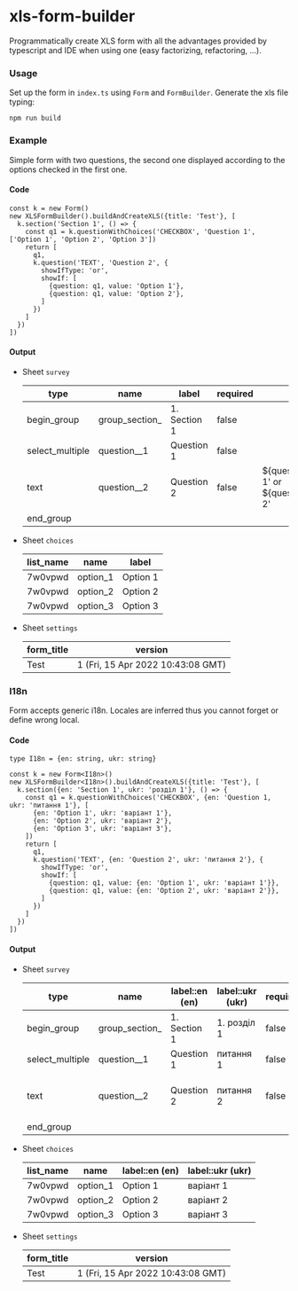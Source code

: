 # xls-form-builder

Programmatically create XLS form with all the advantages provided by typescript and IDE when using one (easy factorizing, refactoring, ...).

### Usage

Set up the form in `index.ts` using `Form` and `FormBuilder`. Generate the xls file typing:

```
npm run build
```

### Example

Simple form with two questions, the second one displayed according to the options checked in the first one.

#### Code
```
const k = new Form()
new XLSFormBuilder().buildAndCreateXLS({title: 'Test'}, [
  k.section('Section 1', () => {
    const q1 = k.questionWithChoices('CHECKBOX', 'Question 1', ['Option 1', 'Option 2', 'Option 3'])
    return [
      q1,
      k.question('TEXT', 'Question 2', {
        showIfType: 'or',
        showIf: [
          {question: q1, value: 'Option 1'},
          {question: q1, value: 'Option 2'},
        ]
      })
    ]
  })
])
```

#### Output

- Sheet `survey`

  |type|name|label|required|relevant|appearance|guidance_hint|
  |---|---|---|---|---|---|---|
  |begin_group|group_section_|1. Section 1|false| | | | 
  |select_multiple|question__1|Question 1|false| | | | 
  |text|question__2|Question 2|false|${question__0}='Option 1' or ${question__0}='Option 2'| | |
  |end_group|| | | | | | 

- Sheet `choices`

  |list_name   | name  |  label |
  |---|---|---|
  |7w0vpwd|option_1|Option 1| 
  |7w0vpwd|option_2|Option 2| 
  |7w0vpwd|option_3|Option 3| 


- Sheet `settings`

  |form_title|version|
  |---|---|
  |Test|1 (Fri, 15 Apr 2022 10:43:08 GMT)|


### I18n

Form accepts generic i18n. Locales are inferred thus you cannot forget or define wrong local.

#### Code
```
type I18n = {en: string, ukr: string}

const k = new Form<I18n>()
new XLSFormBuilder<I18n>().buildAndCreateXLS({title: 'Test'}, [
  k.section({en: 'Section 1', ukr: 'розділ 1'}, () => {
    const q1 = k.questionWithChoices('CHECKBOX', {en: 'Question 1, ukr: 'питання 1'}, [
      {en: 'Option 1', ukr: 'варіант 1'},
      {en: 'Option 2', ukr: 'варіант 2'},
      {en: 'Option 3', ukr: 'варіант 3'},
    ])
    return [
      q1,
      k.question('TEXT', {en: 'Question 2', ukr: 'питання 2'}, {
        showIfType: 'or',
        showIf: [
          {question: q1, value: {en: 'Option 1', ukr: 'варіант 1'}},
          {question: q1, value: {en: 'Option 2', ukr: 'варіант 2'}},
        ]
      })
    ]
  })
])
```

#### Output

- Sheet `survey`

  |type|name|label::en (en)|label::ukr (ukr)|required|relevant|appearance|guidance_hint|
    |---|---|---|---|---|---|---|---|
  |begin_group|group_section_|1. Section 1|1. розділ 1|false| | | | 
  |select_multiple|question__1|Question 1|питання 1|false| | | | 
  |text|question__2|Question 2|питання 2|false|${question__0}='Option 1' or ${question__0}='Option 2'| | |
  |end_group|| | | | | | | 

- Sheet `choices`

  |list_name   | name  |  label::en (en) | label::ukr (ukr)
    |---|---|---|---|
  |7w0vpwd|option_1|Option 1|варіант 1| 
  |7w0vpwd|option_2|Option 2|варіант 2| 
  |7w0vpwd|option_3|Option 3|варіант 3| 


- Sheet `settings`

  |form_title|version|
    |---|---|
  |Test|1 (Fri, 15 Apr 2022 10:43:08 GMT)|
